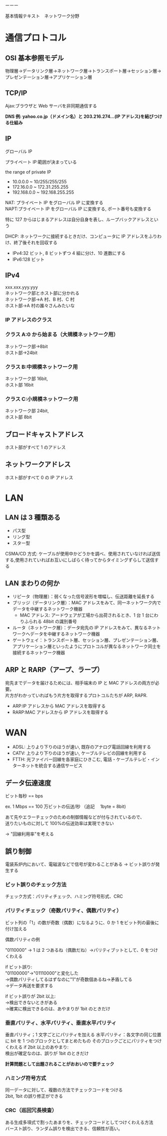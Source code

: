 ーーー

基本情報テキスト　ネットワーク分野

# 通信プロトコル

## OSI 基本参照モデル

物理層->データリンク層->ネットワーク層->トランスポート層->セッション層->プレゼンテーション層->アプリケーション層

## TCP/IP

Ajax:ブラウザと Web サーバを非同期通信する

**DNS 例: yahoo.co.jp（ドメイン名）と 203.216.274...(IP アドレス)を結びつける仕組み**

## IP

グローバル IP

プライベート IP:範囲が決まっている

the range of private IP

- 10.0.0.0 ~ 10/255/255/255
- 172.16.0.0 ~ 172.31.255.255
- 192.168.0.0 ~ 192.168.255.255

NAT: プライベート IP をグローバル IP に変換する  
NAPT:プライベート IP をグローバル IP に変換する, ポート番号も変換する

特に 127 からはじまるアドレスは自分自身を表し、ループバックアドレスという

DHCP: ネットワークに接続するときだけ、コンピュータに IP アドレスをふりわけ、終了後それを回収する

- IPv4:32 ビット, 8 ビットずつ 4 組に分け、10 進数にする
- IPv6:128 ビット

## IPv4

xxx.xxx.yyy.yyy  
ネットワーク部とホスト部に分かれる  
ネットワーク部->A 村、B 村、C 村  
ホスト部->A 村の誰々さんみたいな

### IP アドレスのクラス

### クラス A:0 から始まる（大規模ネットワーク用）

ネットワーク部->8bit  
ホスト部->24bit

### クラス B:中規模ネットワーク用

ネットワーク部 16bit,  
ホスト部 16bit

### クラス C:小規模ネットワーク用

ネットワーク部 24bit,  
ホスト部 8bit

## ブロードキャストアドレス

ホスト部がすべて 1 のアドレス

## ネットワークアドレス

ホスト部がすべて 0 の IP アドレス

# LAN

## LAN は 3 種類ある

- パス型
- リング型
- スター型

CSMA/CD 方式:
ケーブルが使用中かどうかを調べ、使用されていなければ送信する,使用されていればお互いにしばらく待ってからタイミングずらして送信する

## LAN まわりの何か

- リピータ（物理層）：弱くなった信号波形を増幅し、伝送距離を延長する
- ブリッジ（データリンク層）：MAC アドレスをみて、同一ネットワーク内でデータを中継するネットワーク機器
  - MAC アドレス: アードウェアが工場から出荷されるとき、1 台 1 台にわりふられる 48bit の識別番号
- ルータ（ネットワーク層）：データ宛先の IP アドレスをみて、異なるネットワークへデータを中継するネットワーク機器
- ゲートウェイ：トランスポート層、セッション層、プレゼンテーション層、アプリケーション層といったようにプロトコルが異なるネットワーク同士を接続するネットワーク機器

## ARP と RARP（アープ、ラープ）

宛先までデータを届けるためには、相手端末の IP と MAC アドレスの両方が必要。  
片方がわかっていればもう片方を取得するプロトコルたちが ARP, RAPR.

- ARP:IP アドレスから MAC アドレスを取得する
- RARP:MAC アドレスから IP アドレスを取得する

# WAN

- ADSL: 上りより下りのほうが速い, 既存のアナログ電話回線を利用する
- CATV: 上りより下りのほうが速い, ケーブルテレビの回線を利用する
- FTTH: 光ファイバー回線を各家庭にひきこむ, 電話・ケーブルテレビ・インターネットを統合する通信サービス

## データ伝達速度

ビット毎秒 == bps

ex. 1 Mbps == 100 万ビットの伝送/秒
（追記　 1byte = 8bit)

あて先やエラーチェックのための制御情報などが付与されているので、  
送りたいものに対して 100%の伝送効率は実現できない

-> "回線利用率"を考える

## 誤り制御

電装系炉内において、電磁波などで信号が変わることがある -> ビット誤りが発生する

### ビット誤りのチェック方法

チェック方式：パリティチェック、ハミング符号形式、CRC

### パリティチェック（奇数パリティ、偶数パリティ）

ビット列の「1」の数が奇数（偶数）になるように、0 か 1 をビット列の最後に付け加える

偶数パリティの例

"0110000" -> 1 は 2 つあるね（偶数だね）->パリティブットとして、0 をつけくわえる

if ビット誤り:  
 "01100000"->"01110000"と変化した  
 ->偶数パリティしてるはずなのに"1"が奇数個あるね->矛盾してる  
 ->データ再送を要求する

if ビット誤りが 2bit 以上:  
 ->検出できないときがある  
 ->確実に検出できるのは、あやまりが 1bit のときだけ

### 垂直パリティ、水平パリティ、垂直水平パリティ

垂直パリティ；1 文字ごとにパリティを加える
水平パリティ：各文字の同じ位置に bit を 1 つのブロックとしてまとめたもの
そのブロックごとにパリティをつけくわえる
if 2bit 以上のあやまり:  
 検出が確定なのは、誤りが 1bit のときだけ

**計算問題として出題されることがおおいので要チェック**

### ハミング符号方式

同一データに対して、複数の方法でチェックコードをつける  
2bit, 1bit の誤り修正ができる

### CRC（巡回冗長検査）

ある生成多項式で割ったあまりを、チェックコードとしてつけくわえる方法  
バースト誤り、ランダム誤りを検出できる、信頼性が高い。
